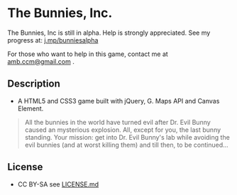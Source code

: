 # The Bunnies, Inc. 

The Bunnies, Inc is still in alpha. Help is strongly appreciated. See my progress at: [j.mp/bunniesalpha](http://j.mp/bunniesalpha)

For those who want to help in this game, contact me at [amb.ccm@gmail.com](mailto:amb.ccm@gmail.com) . 

## Description
* A  HTML5 and CSS3 game built with jQuery, G. Maps API and Canvas Element. 

> All the bunnies in the world have turned evil after Dr. Evil Bunny caused an mysterious explosion. All, except for you, the last bunny standing. Your mission: get into Dr. Evil Bunny's lab while avoiding the evil bunnies (and at worst killing them) and till then, to be continued...
 
## License
* CC BY-SA see [LICENSE.md](https://github.com/ambrosechua/thebunniesinc/blob/master/LICENSE.md)
